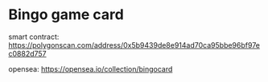 # Bingo game card

smart contract:
https://polygonscan.com/address/0x5b9439de8e914ad70ca95bbe96bf97ec0882d757

opensea:
https://opensea.io/collection/bingocard
